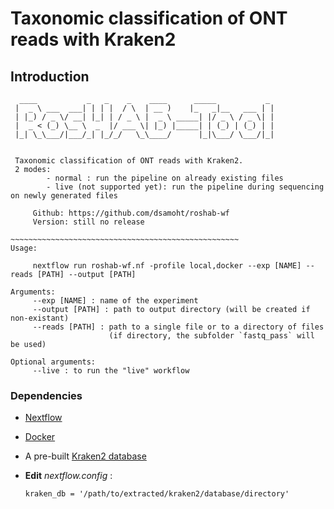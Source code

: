 # Taxonomic classification of ONT reads with Kraken2
## Introduction

```
  ____           _   _    _    ____      _____           _ 
 |  _ \ ___  ___| | | |  / \  | __ )    |_   _|__   ___ | |
 | |_) / _ \/ __| |_| | / _ \ |  _ \ _____| |/ _ \ / _ \| |
 |  _ < (_) \__ \  _  |/ ___ \| |_) |_____| | (_) | (_) | |
 |_| \_\___/|___/_| |_/_/   \_\____/      |_|\___/ \___/|_|
                                                           

 Taxonomic classification of ONT reads with Kraken2.
 2 modes:
        - normal : run the pipeline on already existing files
        - live (not supported yet): run the pipeline during sequencing on newly generated files
     
     Github: https://github.com/dsamoht/roshab-wf
     Version: still no release

~~~~~~~~~~~~~~~~~~~~~~~~~~~~~~~~~~~~~~~~~~~~~~~~~~~
Usage:

     nextflow run roshab-wf.nf -profile local,docker --exp [NAME] --reads [PATH] --output [PATH]

Arguments:
     --exp [NAME] : name of the experiment
     --output [PATH] : path to output directory (will be created if non-existant)
     --reads [PATH] : path to a single file or to a directory of files
                      (if directory, the subfolder `fastq_pass` will be used)

Optional arguments:
     --live : to run the "live" workflow
```
### Dependencies

- [Nextflow](https://www.nextflow.io/)  
- [Docker](https://www.docker.com/)
- A pre-built [Kraken2 database](https://benlangmead.github.io/aws-indexes/k2)

- __Edit__ *nextflow.config* :  
  ```  
  kraken_db = '/path/to/extracted/kraken2/database/directory'
  ```
